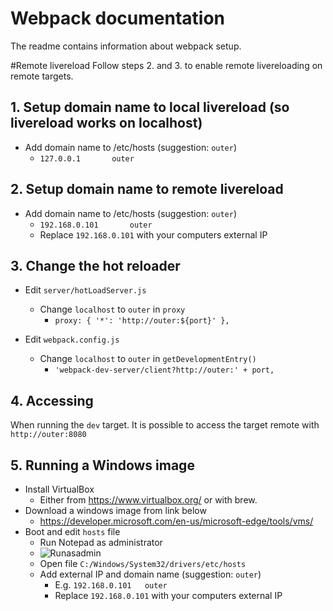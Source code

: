 # Webpack documentation
The readme contains information about webpack setup.


#Remote livereload
Follow steps 2. and 3. to enable remote livereloading on remote targets.

## 1. Setup domain name to local livereload (so livereload works on localhost)
* Add domain name to /etc/hosts (suggestion: `outer`)
  * `127.0.0.1       outer`

## 2. Setup domain name to remote livereload
* Add domain name to /etc/hosts (suggestion: `outer`)
  * `192.168.0.101       outer`
  * Replace `192.168.0.101` with your computers external IP

## 3. Change the hot reloader 
* Edit `server/hotLoadServer.js` 
  * Change `localhost` to `outer` in `proxy`
    * `proxy: { '*': 'http://outer:${port}' },`
    
* Edit `webpack.config.js`
  * Change `localhost` to `outer` in `getDevelopmentEntry()`  
    * `'webpack-dev-server/client?http://outer:' + port,`

## 4. Accessing 
When running the `dev` target. It is possible to access the target remote with `http://outer:8080`


## 5. Running a Windows image
* Install VirtualBox
  * Either from https://www.virtualbox.org/ or with brew.
* Download a windows image from link below
  * https://developer.microsoft.com/en-us/microsoft-edge/tools/vms/
* Boot and edit `hosts` file
  * Run Notepad as administrator
  * ![Runasadmin](https://raw.githubusercontent.com/rutebanken/digitransit-ui/master/docs/images/runasadmin.png)
  * Open file `C:/Windows/System32/drivers/etc/hosts`
  * Add external IP and domain name (suggestion: `outer`)
    * E.g. `192.168.0.101   outer`
    * Replace `192.168.0.101` with your computers external IP
  